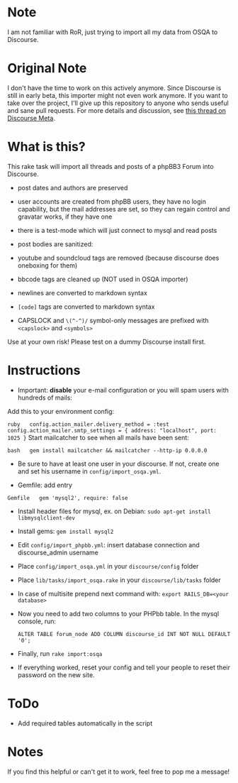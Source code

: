 # Note

I am not familiar with RoR, just trying to import all my data from OSQA
to Discourse.

# Original Note

I don't have the time to work on this actively anymore. Since Discourse
is still in early beta, this importer might not even work anymore. If
you want to take over the project, I'll give up this repository to
anyone who sends useful and sane pull requests. For more details and
discussion, see [this thread on Discourse Meta][].

# What is this?

This rake task will import all threads and posts of a phpBB3 Forum into
Discourse.

-   post dates and authors are preserved

-   user accounts are created from phpBB users, they have no login
    capability, but the mail addresses are set, so they can regain
    control and gravatar works, if they have one

-   there is a test-mode which will just connect to mysql and read posts

-   post bodies are sanitized:

-   youtube and soundcloud tags are removed (because discourse does
    oneboxing for them)

-   bbcode tags are cleaned up (NOT used in OSQA importer)

-   newlines are converted to markdown syntax

-   `[code]` tags are converted to markdown syntax

-   CAPSLOCK and `\(^-^)/` symbol-only messages are prefixed with
    `<capslock>` and `<symbols>`

Use at your own risk! Please test on a dummy Discourse install first.

# Instructions

-   Important: **disable** your e-mail configuration or you will spam
    users with hundreds of mails:

Add this to your environment config:

`ruby   config.action_mailer.delivery_method = :test   config.action_mailer.smtp_settings = { address: "localhost", port: 1025 }`
Start mailcatcher to see when all mails have been sent:

`bash   gem install mailcatcher && mailcatcher --http-ip 0.0.0.0`

-   Be sure to have at least one user in your discourse. If not, create
    one and set his username in `config/import_osqa.yml`.

-   Gemfile: add entry

`Gemfile   gem 'mysql2', require: false`

-   Install header files for mysql, ex. on Debian:
    `sudo apt-get install libmysqlclient-dev`

-   Install gems: `gem install mysql2`

-   Edit `config/import_phpbb.yml`: insert database connection and
    discourse\_admin username

-   Place `config/import_osqa.yml` in your `discourse/config` folder

-   Place `lib/tasks/import_osqa.rake` in your `discourse/lib/tasks`
    folder

-   In case of multisite prepend next command with:
    `export RAILS_DB=<your database>`

-   Now you need to add two columns to your PHPbb table. In the mysql
    console, run:

        ALTER TABLE forum_node ADD COLUMN discourse_id INT NOT NULL DEFAULT '0';

-   Finally, run `rake import:osqa`

-   If everything worked, reset your config and tell your people to
    reset their password on the new site.

# ToDo

-   Add required tables automatically in the script

# Notes

If you find this helpful or can't get it to work, feel free to pop me a
message!

  [this thread on Discourse Meta]: https://meta.discourse.org/t/import-tools-to-get-data-from-another-q2a-forum-platform/8787
